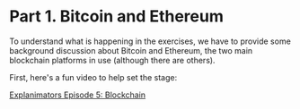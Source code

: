 # Part 1. Bitcoin and Ethereum

To understand what is happening in the exercises, we have to
provide some background discussion about Bitcoin and Ethereum, the two
main blockchain platforms in use (although there are others).

First, here's a fun video to help set the stage:

[Explanimators Episode 5: Blockchain](https://youtu.be/cFVGBxYiBFo)
